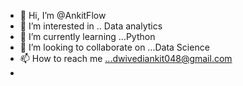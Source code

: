 - 👋 Hi, I’m @AnkitFlow
- 👀 I’m interested in .. Data analytics
- 🌱 I’m currently learning ...Python
- 💞️ I’m looking to collaborate on ...Data Science
- 📫 How to reach me ...dwivediankit048@gmail.com
-

<!---
AnkitFlow/AnkitFlow is a ✨ special ✨ repository because its `README.md` (this file) appears on your GitHub profile.
You can click the Preview link to take a look at your changes.
--->
